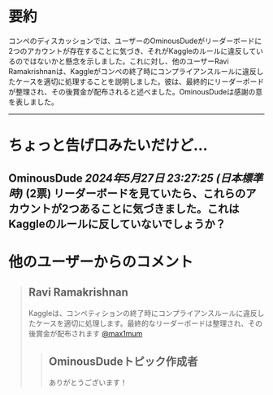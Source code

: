 # 要約 
コンペのディスカッションでは、ユーザーのOminousDudeがリーダーボードに2つのアカウントが存在することに気づき、それがKaggleのルールに違反しているのではないかと懸念を示しました。これに対し、他のユーザーRavi Ramakrishnanは、Kaggleがコンペの終了時にコンプライアンスルールに違反したケースを適切に処理することを説明しました。彼は、最終的にリーダーボードが整理され、その後賞金が配布されると述べました。OminousDudeは感謝の意を表しました。

---
# ちょっと告げ口みたいだけど…
**OminousDude** *2024年5月27日 23:27:25 (日本標準時)* (2票)
リーダーボードを見ていたら、これらのアカウントが2つあることに気づきました。これはKaggleのルールに反していないでしょうか？
---
 # 他のユーザーからのコメント
> ## Ravi Ramakrishnan
> 
> Kaggleは、コンペティションの終了時にコンプライアンスルールに違反したケースを適切に処理します。最終的なリーダーボードは整理され、その後賞金が配布されます [@max1mum](https://www.kaggle.com/max1mum) 
> 
> 
> > ## OminousDudeトピック作成者
> > 
> > ありがとうございます！
> > 
> > >
